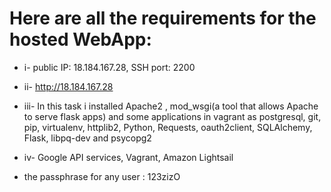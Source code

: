 # **Here are all the requirements for the hosted WebApp**:

* i- public IP: 18.184.167.28, SSH port: 2200

* ii- http://18.184.167.28

* iii- In this task i installed Apache2 , mod_wsgi(a tool that allows Apache to serve flask apps) and some applications
  in vagrant as postgresql, git, pip, virtualenv, httplib2, Python, Requests, oauth2client, SQLAlchemy, Flask, libpq-dev and psycopg2

* iv- Google API services, Vagrant, Amazon Lightsail

* the passphrase for any user : 123zizO

